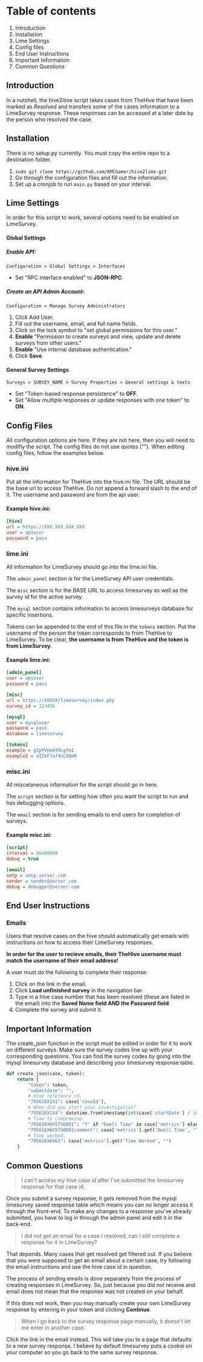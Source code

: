 Table of contents
=================
1. Introduction
2. Installation
3. Lime Settings
4. Config files
5. End User Instructions 
6. Important Information
7. Common Questions

Introduction
------------
In a nutshell, the hive2lime script takes cases from TheHive that have been marked as _Resolved_ and transfers some of the cases information to a LimeSurvey response. These responses can be accessed at a later date by the person who resolved the case.

Installation
-------------
There is no setup.py currently. You must copy the entire repo to a destination folder.

1. `sudo git clone https://github.com/KMCGamer/hive2lime.git`
2. Go through the configuration files and fill out the information.
3. Set up a cronjob to run `main.py` based on your interval.

Lime Settings
-------------
In order for this script to work, several options need to be enabled on LimeSurvey.

#### Global Settings

##### Enable API:

`Configuration > Global Settings > Interfaces`

- Set "RPC interface enabled" to __JSON-RPC__.

##### Create an API Admin Account:

`Configuration > Manage Survey Administrators`

1. Click Add User.
2. Fill out the username, email, and full name fields.
3. Click on the lock symbol to "set global permissions for this user."
4. __Enable__ "Permission to create surveys and view, update and delete surveys from other users."
5. __Enable__ "Use internal database authentication."
6. Click __Save__.

#### General Survey Settings

`Surveys > SURVEY_NAME > Survey Properties > General settings & texts`

- Set "Token-based response persistence" to __OFF__.
- Set "Allow multiple responses or update responses with one token" to __ON__.

Config Files
------------

All configuration options are here. If they are not here, then you will need to modifiy the script. The config files do not use quotes (""). When editing config files, follow the examples below.

### hive.ini

Put all the information for TheHive into the hive.ini file. The URL should be the base url to access TheHive. Do not append a forward slash to the end of it. The username and password are from the api user.

#### Example hive.ini:
```ini
[hive]
url = https://XXX.XXX.XXX.XXX
user = apiuser
password = pass
```

### lime.ini

All information for LimeSurvey should go into the lime.ini file. 

The `admin_panel` section is for the LimeSurvey API user credentials. 

The `misc` section is for the BASE URL to access limesurvey as well as the survey id for the active survey. 

The `mysql` section contains information to access limesurveys database for specific insertions. 

Tokens can be appended to the end of this file in the `tokens` section. Put the username of the person the token corresponds to from TheHive to LimeSurvey. To be clear, __the username is from TheHive and the token is from LimeSurvey__.

#### Example lime.ini:
```ini
[admin_panel]
user = apiuser
password = pass

[misc]
url = https://XXXXX/limesurvey/index.php
survey_id = 123456

[mysql]
user = mysqluser
password = pass
database = limesurvey

[tokens]
example = gIpPVHa699LgYm1
example2 = aI2kF7af4GL68mR
```

### misc.ini

All miscelaneous information for the script should go in here.

The `script` section is for setting how often you want the script to run and has debugging options.

The `email` section is for sending emails to end users for completion of surveys.

#### Example misc.ini:
```ini
[script]
interval = 86400000
debug = true

[email]
smtp = smtp.server.com
sender = sender@server.com
debug = debugger@server.com
```

End User Instructions
---------------------

### Emails

Users that resolve cases on the hive should automatically get emails with instructions on how to access their LimeSurvey responses.

__In order for the user to recieve emails, their TheHive username must match the username of their email address!__

A user must do the following to complete their response:

1. Click on the link in the email.
2. Click __Load unfinished survey__ in the navigation bar.
3. Type in a hive case number that has been resolved (these are listed in the email) into the __Saved Name field AND the Password field__. 
4. Complete the survey and submit it.

Important Information
----------------
The create\_json function in the script must be edited in order for it to work on different surveys. Make sure the survey codes line up with your corresponding questions. You can find the survey codes by going into the mysql limesurvey database and describing your limesurvey response table.

```python
def create_json(case, token):
    return {
        "token": token,
        "submitdate": "",
        # Hive reference id.
        "795616X1X1": case['caseId'],
        # When did you start your investigation?
        "795616X1X4": datetime.fromtimestamp(int(case['startDate'] / 1000)).strftime('%Y-%m-%d'),
        # Time to compromise.
        "795616X6X57SQ001": "Y" if "Dwell Time" in case['metrics'] else "",
        "795616X6X57SQ001comment": case['metrics'].get('Dwell Time', ""),
        # Time worked.
        "795616X6X63": case['metrics'].get('Time Worked', "")
    }
```

Common Questions
----------------

> I can't access my hive case id after I've submitted the limesurvey response for that case id.

Once you submit a survey repsonse, it gets removed from the mysql limesurvey saved response table which means you can no longer access it through the front-end. To make any changes to a response you've already submitted, you have to log in through the admin panel and edit it in the back-end.

> I did not get an email for a case I resolved, can I still complete a response for it in LimeSurvey?

That depends. Many cases that get resolved get filtered out. If you believe that you were supposed to get an email about a certain case, try following the email instructions and use the hive case id in question.

The process of sending emails is done separately from the process of creating responses in LimeSurvey. So, just because you did not receive and email does not mean that the response was not created on your behalf.

If this does not work, then you may manually create your own LimeSurvey response by entering in your token and clicking __Continue__.

> When I go back to the survey response page manually, it doesn't let me enter in another case.

Click the link in the email instead. This will take you to a page that defaults to a new survey response. I believe by default limesurvey puts a cookie on your computer so you go back to the same survey response.
